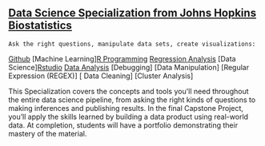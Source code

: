 ## [Data Science Specialization from Johns Hopkins Biostatistics]()

`Ask the right questions, manipulate data sets, create visualizations:`

[Github](https://github.com/lindangulopez/statistical-inference/tree/master/Github) 
[Machine Learning][R Programming](https://github.com/lindangulopez/statistical-inference/tree/master/RProgramming)
[Regression Analysis](https://github.com/lindangulopez/statistical-inference/tree/master/RegressionAnalysis)
[Data Science][Rstudio](https://github.com/lindangulopez/statistical-inference/tree/master/Rstudio)
[Data Analysis](https://github.com/lindangulopez/statistical-inference/tree/master/DataAnalysis)
[Debugging]
[Data Manipulation]
[Regular Expression (REGEX)]
[ Data Cleaning]
[Cluster Analysis]

This Specialization covers the concepts and tools you'll need throughout the entire data science pipeline, from asking the right kinds of questions to making inferences and publishing results. In the final Capstone Project, you’ll apply the skills learned by building a data product using real-world data. At completion, students will have a portfolio demonstrating their mastery of the material.

